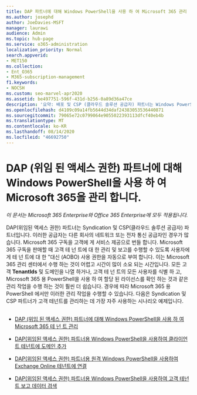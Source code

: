 ```yaml
---
title: DAP 파트너에 대해 Windows PowerShell을 사용 하 여 Microsoft 365 관리
ms.author: josephd
author: JoeDavies-MSFT
manager: laurawi
audience: Admin
ms.topic: hub-page
ms.service: o365-administration
localization_priority: Normal
search.appverid:
- MET150
ms.collection:
- Ent_O365
- M365-subscription-management
f1.keywords:
- NOCSH
ms.custom: seo-marvel-apr2020
ms.assetid: be497751-596f-431d-b256-0a89d36a47ce
description: '요약: 배포 및 CSP (클라우드 솔루션 공급자) 파트너는 Windows PowerShell을 사용 하 여 Microsoft 365 고객 테 넌 트를 관리할 수 있습니다.'
ms.openlocfilehash: d4109c09a14fb5644d34daf24383053536440871
ms.sourcegitcommit: 79065e72c0799064e9055022393113dfcf40eb4b
ms.translationtype: MT
ms.contentlocale: ko-KR
ms.lasthandoff: 08/14/2020
ms.locfileid: "46692750"
---
```

# <a name="manage-microsoft-365-with-windows-powershell-for-delegated-access-permissions-dap-partners"></a>DAP (위임 된 액세스 권한) 파트너에 대해 Windows PowerShell을 사용 하 여 Microsoft 365을 관리 합니다.

*이 문서는 Microsoft 365 Enterprise와 Office 365 Enterprise에 모두 적용됩니다.*

DAP(위임된 액세스 권한) 파트너는 Syndication 및 CSP(클라우드 솔루션 공급자) 파트너입니다. 이러한 공급자는 다른 회사의 네트워크 또는 전자 통신 공급자인 경우가 많습니다. Microsoft 365 구독을 고객에 게 서비스 제공으로 번들 합니다. Microsoft 365 구독을 판매할 때 고객 테 넌 트에 대 한 관리 및 보고를 수행할 수 있도록 사용자에 게 테 넌 트에 대 한 "대신 (AOBO) 사용 권한을 자동으로 부여 합니다. 이는 Microsoft 365 관리 센터에서 수행 하는 것이 어렵고 시간이 많이 소요 되는 시간입니다. 모든 고객 **TenantIds** 및 도메인을 나열 하거나, 고객 테 넌 트의 모든 사용자를 식별 하 고, Microsoft 365 용 PowerShell을 사용 하 여 할당 된 라이선스를 확인 하는 것과 같은 관리 작업을 수행 하는 것이 훨씬 더 쉽습니다. 경우에 따라 Microsoft 365 용 PowerShell 에서만 이러한 관리 작업을 수행할 수 있습니다. 다음은 Syndication 및 CSP 파트너가 고객 테넌트를 관리하는 데 가장 자주 사용하는 시나리오 예제입니다.
  
## 

- [DAP (위임 된 액세스 권한) 파트너에 대해 Windows PowerShell을 사용 하 여 Microsoft 365 테 넌 트 관리](manage-microsoft-365-tenants-with-windows-powershell-for-delegated-access-permissio.md)
    
- [DAP(위임된 액세스 권한) 파트너용 Windows PowerShell을 사용하여 클라이언트 테넌트에 도메인 추가](add-a-domain-to-a-client-tenancy-with-windows-powershell-for-delegated-access-pe.md)
    
- [DAP(위임된 액세스 권한) 파트너용 원격 Windows PowerShell을 사용하여 Exchange Online 테넌트에 연결](connect-to-exchange-online-tenants-with-remote-windows-powershell-for-delegated.md)
    
- [DAP(위임된 액세스 권한) 파트너용 Windows PowerShell을 사용하여 고객 테넌트 보고 데이터 검색](retrieve-customer-tenant-reporting-data-with-windows-powershell-for-delegated-ac.md)
    

    

